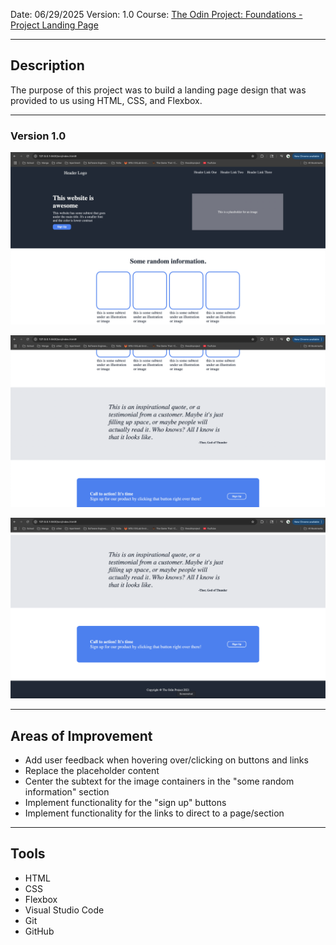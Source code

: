 Date: 06/29/2025
Version: 1.0
Course: [The Odin Project: Foundations - Project Landing Page](https://www.theodinproject.com/lessons/foundations-landing-page)

---

## Description

The purpose of this project was to build a landing page design that was provided to us using HTML, CSS, and Flexbox.

---

### Version 1.0

![](screenshots/v1/top-foundations-project-landing-page-v1-pt1.png)

![](screenshots/v1/top-foundations-project-landing-page-v1-pt2.png)

![](screenshots/v1/top-foundations-project-landing-page-v1-pt3.png)

---

## Areas of Improvement

- Add user feedback when hovering over/clicking on buttons and links
- Replace the placeholder content
- Center the subtext for the image containers in the "some random information" section
- Implement functionality for the "sign up" buttons
- Implement functionality for the links to direct to a page/section

---

## Tools

- HTML
- CSS
- Flexbox
- Visual Studio Code
- Git
- GitHub
